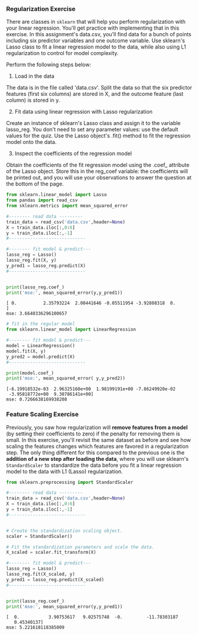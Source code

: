 ### Regularization Exercise

There are classes in `sklearn` that will help you perform regularization with your linear regression. You'll get practice with implementing that in this exercise. In this assignment's data.csv, you'll find data for a bunch of points including six predictor variables and one outcome variable. Use sklearn's Lasso class to fit a linear regression model to the data, while also using L1 regularization to control for model complexity.

Perform the following steps below:

1. Load in the data

The data is in the file called 'data.csv'.
Split the data so that the six predictor features (first six columns) are stored in X, and the outcome feature (last column) is stored in y.

2. Fit data using linear regression with Lasso regularization

Create an instance of sklearn's Lasso class and assign it to the variable lasso_reg. You don't need to set any parameter values: use the default values for the quiz.
Use the Lasso object's .fit() method to fit the regression model onto the data.

3. Inspect the coefficients of the regression model

Obtain the coefficients of the fit regression model using the .coef\_ attribute of the Lasso object. Store this in the reg_coef variable: the coefficients will be printed out, and you will use your observations to answer the question at the bottom of the page.

```python
from sklearn.linear_model import Lasso
from pandas import read_csv
from sklearn.metrics import mean_squared_error

#-------- read data ---------
train_data = read_csv('data.csv',header=None)
X = train_data.iloc[:,0:6]
y = train_data.iloc[:,-1]
#-----------------------------

#-------- fit model & predict---
lasso_reg = Lasso()
lasso_reg.fit(X, y)
y_pred1 = lasso_reg.predict(X)
#-----------------------------


print(lasso_reg.coef_)
print('mse:', mean_squared_error(y,y_pred1))
```

    [ 0.          2.35793224  2.00441646 -0.05511954 -3.92808318  0.        ]
    mse: 3.6640336296100657

```python
# fit in the regular model
from sklearn.linear_model import LinearRegression

#-------- fit model & predict---
model = LinearRegression()
model.fit(X, y)
y_pred2 = model.predict(X)
#-----------------------------

print(model.coef_)
print('mse:', mean_squared_error( y,y_pred2))
```

    [-6.19918532e-03  2.96325160e+00  1.98199191e+00 -7.86249920e-02
     -3.95818772e+00  9.30786141e+00]
    mse: 0.7266638169938208

### Feature Scaling Exercise

Previously, you saw how regularization will **remove features from a model** (by setting their coefficients to zero) if the penalty for removing them is small. In this exercise, you'll revisit the same dataset as before and see how scaling the features changes which features are favored in a regularization step. The only thing different for this compared to the previous one is the **addition of a new step after loading the data**, where you will use sklearn's `StandardScaler` to standardize the data before you fit a linear regression model to the data with L1 (Lasso) regularization.

```python
from sklearn.preprocessing import StandardScaler

#-------- read data ---------
train_data = read_csv('data.csv',header=None)
X = train_data.iloc[:,0:6]
y = train_data.iloc[:,-1]
#-----------------------------


# Create the standardization scaling object.
scaler = StandardScaler()

# Fit the standardization parameters and scale the data.
X_scaled = scaler.fit_transform(X)

#-------- fit model & predict---
lasso_reg = Lasso()
lasso_reg.fit(X_scaled, y)
y_pred1 = lasso_reg.predict(X_scaled)
#-----------------------------


print(lasso_reg.coef_)
print('mse:', mean_squared_error(y,y_pred1))
```

    [  0.           3.90753617   9.02575748  -0.         -11.78303187
       0.45340137]
    mse: 5.221618118385009
